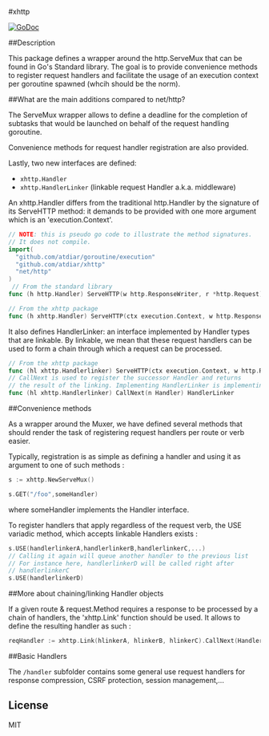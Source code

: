 #xhttp

[![GoDoc](https://godoc.org/github.com/atdiar/xhttp/gddo?status.svg)](http://godoc.org/github.com/atdiar/xhttp)

##Description

This package defines a wrapper around the http.ServeMux that can be found
in Go's Standard library. The goal is to provide convenience methods to
register request handlers and facilitate the usage of an execution context
per goroutine spawned (whcih should be the norm).

##What are the main additions compared to net/http?

The ServeMux wrapper allows to define a deadline for the completion of
subtasks that would be launched on behalf of the request handling goroutine.

Convenience methods for request handler registration are also provided.

Lastly, two new interfaces are defined:
* `xhttp.Handler`
* `xhttp.HandlerLinker` (linkable request Handler a.k.a. middleware)

An xhttp.Handler differs from the traditional http.Handler by the signature
of its ServeHTTP method: it demands to be provided with one more argument
which is an 'execution.Context'.

``` go
// NOTE: this is pseudo go code to illustrate the method signatures.
// It does not compile.
import(
  "github.com/atdiar/goroutine/execution"
  "github.com/atdiar/xhttp"
  "net/http"
)
 // From the standard library
func (h http.Handler) ServeHTTP(w http.ResponseWriter, r *http.Request)

// From the xhttp package
func (h xhttp.Handler) ServeHTTP(ctx execution.Context, w http.ResponseWriter, r *http.Request)

```
It also defines HandlerLinker: an interface implemented by Handler types
that are linkable.
By linkable, we mean that these request handlers can be used to form a
chain through which a request can be processed.

``` go
// From the xhttp package
func (hl xhttp.Handlerlinker) ServeHTTP(ctx execution.Context, w http.ResponseWriter, r *http.Request)
// CallNext is used to register the successor Handler and returns
// the result of the linking. Implementing HandlerLinker is implementing Handler.
func (hl xhttp.Handlerlinker) CallNext(n Handler) HandlerLinker
```

##Convenience methods

As a wrapper around the Muxer, we have defined several methods that should
render the task of registering request handlers per route or verb easier.

Typically, registration is as simple as defining a handler and using it
as argument to one of such methods :
``` go
s := xhttp.NewServeMux()

s.GET("/foo",someHandler)
```
where someHandler implements the Handler interface.

To register handlers that apply regardless of the request verb, the USE
variadic method, which accepts linkable Handlers exists :

``` go
s.USE(handlerlinkerA,handlerlinkerB,handlerlinkerC,...)
// Calling it again will queue another handler to the previous list
// For instance here, handlerlinkerD will be called right after
// handlerlinkerC
s.USE(handlerlinkerD)
```

##More about chaining/linking Handler objects

If a given route & request.Method requires a response to be processed
by a chain of handlers, the 'xhttp.Link' function should be used.
It allows to define the resulting handler as such :

``` go
reqHandler := xhttp.Link(hlinkerA, hlinkerB, hlinkerC).CallNext(Handler)
```

##Basic Handlers

The `/handler` subfolder contains some general use request handlers
for response compression, CSRF protection, session management,...

## License
MIT

